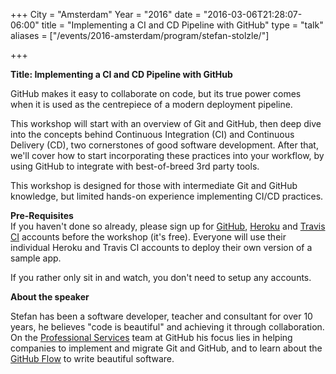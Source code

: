 +++
City = "Amsterdam"
Year = "2016"
date = "2016-03-06T21:28:07-06:00"
title = "Implementing a CI and CD Pipeline with GitHub"
type = "talk"
aliases = ["/events/2016-amsterdam/program/stefan-stolzle/"]

+++

<div class="span-15  ">
  <div class="span-15  last ">
  <p><strong>Title: Implementing a CI and CD Pipeline with GitHub</strong>

</p>

<p>

<p>
GitHub makes it easy to collaborate on code, but its true power comes when it is used as the centrepiece of a modern deployment pipeline.
</p>

<p>
 This workshop will start with an overview of Git and GitHub, then deep dive into the concepts behind Continuous Integration (CI) and Continuous Delivery (CD), two cornerstones of good software development. After that, we'll cover how to start incorporating these practices into your workflow, by using GitHub to integrate with best-of-breed 3rd party tools.
</p>

<p>
 This workshop is designed for those with intermediate Git and GitHub knowledge, but limited hands-on experience implementing CI/CD practices.
</p>

<p>
<strong>Pre-Requisites</strong><br />
If you haven't done so already, please sign up for <a href="https://github.com">GitHub</a>, <a href="https://www.heroku.com/">Heroku</a> and <a href="https://travis-ci.org/">Travis CI</a> accounts before the workshop (it's free). Everyone will use their individual Heroku and Travis CI accounts to deploy their own version of a sample app.</p>

<p>If you rather only sit in and watch, you don't need to setup any accounts.</p>

</p>

<p><strong>About the speaker</strong>
<p>Stefan has been a software developer, teacher and consultant for over 10 years, he believes "code is beautiful" and achieving it through collaboration. On the <a href="https://services.github.com">Professional Services</a> team at GitHub his focus lies in helping companies to implement and migrate Git and GitHub, and to learn about the <a href="https://guides.github.com/introduction/flow/">GitHub Flow</a> to write beautiful software.
</p>

</p>

  </div>
</div>
